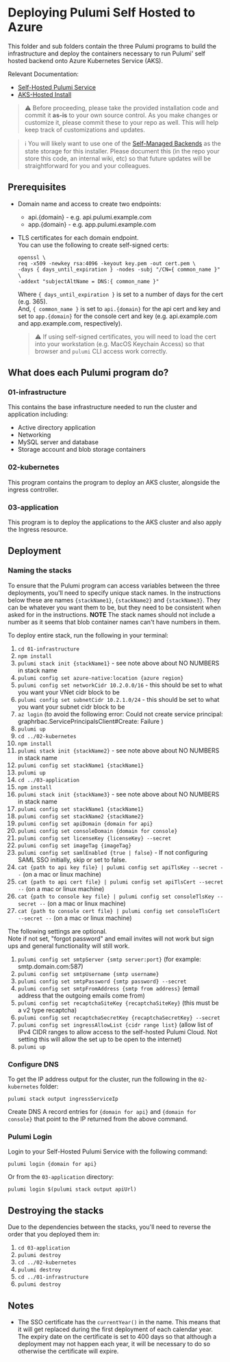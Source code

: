 # Deploying Pulumi Self Hosted to Azure

This folder and sub folders contain the three Pulumi programs to build the infrastructure and deploy the containers necessary to run Pulumi' self hosted backend onto Azure Kubernetes Service (AKS). 

Relevant Documentation:
* [Self-Hosted Pulumi Service](https://www.pulumi.com/docs/guides/self-hosted/)
* [AKS-Hosted Install](https://www.pulumi.com/docs/guides/self-hosted/aks-hosted/)


> ⚠️ Before proceeding, please take the provided installation code and commit it **as-is** to your own source control. As you make changes or customize it, please commit these to your repo as well. This will help keep track of customizations and updates.

> ℹ️ You will likely want to use one of the [Self-Managed Backends](https://www.pulumi.com/docs/intro/concepts/state/#logging-into-a-self-managed-backend) as the state storage for this installer. Please document this (in the repo your store this code, an internal wiki, etc) so that future updates will be straightforward for you and your colleagues.

## Prerequisites
* Domain name and access to create two endpoints:
  * api.{domain} - e.g. api.pulumi.example.com
  * app.{domain} - e.g. app.pulumi.example.com
* TLS certificates for each domain endpoint.  
You can use the following to create self-signed certs: 
  ```
  openssl \
  req -x509 -newkey rsa:4096 -keyout key.pem -out cert.pem \
  -days { days_until_expiration } -nodes -subj "/CN={ common_name }" \
  -addext "subjectAltName = DNS:{ common_name }"
  ```
  Where `{ days_until_expiration }` is set to a number of days for the cert (e.g. 365).  
  And, `{ common_name }` is set to `api.{domain}` for the api cert and key and set to `app.{domain}` for the console cert and key (e.g. api.example.com and app.example.com, respectively).

  > ⚠️ If using self-signed certificates, you will need to load the cert into your workstation (e.g. MacOS Keychain Access) so that browser and `pulumi` CLI access work correctly.

## What does each Pulumi program do?

### 01-infrastructure

This contains the base infrastructure needed to run the cluster and application including: 

* Active directory application
* Networking
* MySQL server and database
* Storage account and blob storage containers

### 02-kubernetes

This program contains the program to deploy an AKS cluster, alongside the ingress controller.

### 03-application

This program is to deploy the applications to the AKS cluster and also apply the Ingress resource.

## Deployment

### Naming the stacks

To ensure that the Pulumi program can access variables between the three deployments, you'll need to specify unique stack names. In the instructions below these are names `{stackName1}`, `{stackName2}` and `{stackName3}`. They can be whatever you want them to be, but they need to be consistent when asked for in the instructions. **NOTE** The stack names should not include a number as it seems that blob container names can't have numbers in them.

To deploy entire stack, run the following in your terminal:

1. `cd 01-infrastructure`
1. `npm install`
1. `pulumi stack init {stackName1}` - see note above about NO NUMBERS in stack name
1. `pulumi config set azure-native:location {azure region}`
1. `pulumi config set networkCidr 10.2.0.0/16` - this should be set to what you want your VNet cidr block to be
1. `pulumi config set subnetCidr 10.2.1.0/24` - this should be set to what you want your subnet cidr block to be
1. `az login` (to avoid the following error: Could not create service principal: graphrbac.ServicePrincipalsClient#Create: Failure )
1. `pulumi up`
1. `cd ../02-kubernetes`
1. `npm install`
1. `pulumi stack init {stackName2}` - see note above about NO NUMBERS in stack name
1. `pulumi config set stackName1 {stackName1}`
1. `pulumi up`
1. `cd ../03-application`
1. `npm install`
1. `pulumi stack init {stackName3}` - see note above about NO NUMBERS in stack name
1. `pulumi config set stackName1 {stackName1}`
1. `pulumi config set stackName2 {stackName2}`
1. `pulumi config set apiDomain {domain for api}`
1. `pulumi config set consoleDomain {domain for console}`
1. `pulumi config set licenseKey {licenseKey} --secret`
1. `pulumi config set imageTag {imageTag}`
1. `pulumi config set samlEnabled {true | false}` - If not configuring SAML SSO initially, skip or set to false.
1. `cat {path to api key file} | pulumi config set apiTlsKey --secret --` (on a mac or linux machine)
1. `cat {path to api cert file} | pulumi config set apiTlsCert --secret --` (on a mac or linux machine)
1. `cat {path to console key file} | pulumi config set consoleTlsKey --secret --` (on a mac or linux machine)
1. `cat {path to console cert file} | pulumi config set consoleTlsCert --secret --` (on a mac or linux machine)

The following settings are optional.  
Note if not set, "forgot password" and email invites will not work but sign ups and general functionality will still work.
1. `pulumi config set smtpServer {smtp server:port}` (for example: smtp.domain.com:587)
1. `pulumi config set smtpUsername {smtp username}`
1. `pulumi config set smtpPassword {smtp password} --secret`
1. `pulumi config set smtpFromAddress {smtp from address}` (email address that the outgoing emails come from)
1. `pulumi config set recaptchaSiteKey {recaptchaSiteKey}` (this must be a v2 type recaptcha)
1. `pulumi config set recaptchaSecretKey {recaptchaSecretKey} --secret`
1. `pulumi config set ingressAllowList {cidr range list}` (allow list of IPv4 CIDR ranges to allow access to the self-hosted Pulumi Cloud. Not setting this will allow the set up to be open to the internet)
1. `pulumi up`

### Configure DNS

To get the IP address output for the cluster, run the following in the `02-kubernetes` folder: 

```
pulumi stack output ingressServiceIp
```

Create DNS A record entries for `{domain for api}` and `{domain for console}` that point to the IP returned from the above command.

### Pulumi Login

Login to your Self-Hosted Pulumi Service with the following command:

```
pulumi login {domain for api}
```

Or from the `03-application` directory:

```
pulumi login $(pulumi stack output apiUrl)
```

## Destroying the stacks

Due to the dependencies between the stacks, you'll need to reverse the order that you deployed them in:

1. `cd 03-application`
1. `pulumi destroy` 
1. `cd ../02-kubernetes`
1. `pulumi destroy`
1. `cd ../01-infrastructure`
1. `pulumi destroy`

## Notes

* The SSO certificate has the `currentYear()` in the name. This means that it will get replaced during the first deployment of each calendar year. The expiry date on the certificate is set to 400 days so that although a deployment may not happen each year, it will be necessary to do so otherwise the certificate will expire.